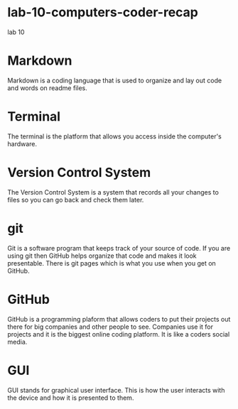 # lab-10-computers-coder-recap
lab 10 
# Markdown  
Markdown is a coding language that is used to organize and lay out code and words on readme files. 
# Terminal  
The terminal is the platform that allows you access inside the computer's hardware. 
# Version Control System  
The Version Control System is a system that records all your changes to files so you can go back and check them later. 
# git  
Git is a software program that keeps track of your source of code. If you are using git then GitHub helps organize that code and makes it look presentable. There is git pages which is what you use when you get on GitHub. 
# GitHub  
GitHub is a programming plaform that allows coders to put their projects out there for big companies and other people to see. Companies use it for projects and it is the biggest online coding platform. It is like a coders social media. 
# GUI  
GUI stands for graphical user interface. This is how the user interacts with the device and how it is presented to them. 

